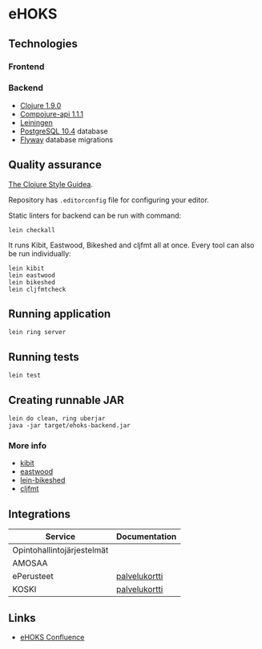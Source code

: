 # eHOKS

## Technologies

### Frontend

### Backend

+ [Clojure 1.9.0](https://clojure.org/)
+ [Compojure-api 1.1.1](https://github.com/metosin/compojure-api/tree/1.1.x)
+ [Leiningen](https://leiningen.org/)
+ [PostgreSQL 10.4](https://www.postgresql.org/) database
+ [Flyway](https://flywaydb.org/) database migrations

## Quality assurance

[The Clojure Style Guidea](https://github.com/bbatsov/clojure-style-guide).

Repository has `.editorconfig` file for configuring your editor.

Static linters for backend can be run with command:

``` shell
lein checkall
```

It runs Kibit, Eastwood, Bikeshed and cljfmt all at once. Every tool can also be
run individually:

``` shell
lein kibit
lein eastwood
lein bikeshed
lein cljfmtcheck
```

## Running application

`lein ring server`

## Running tests

`lein test`

## Creating runnable JAR

```
lein do clean, ring uberjar
java -jar target/ehoks-backend.jar
```

### More info

+ [kibit](https://github.com/jonase/kibit)
+ [eastwood](https://github.com/jonase/eastwood)
+ [lein-bikeshed](https://github.com/dakrone/lein-bikeshed)
+ [cljfmt](https://github.com/weavejester/cljfmt)

## Integrations

Service | Documentation
--------|--------------
Opintohallintojärjestelmät |
AMOSAA |
ePerusteet | [palvelukortti](https://confluence.csc.fi/display/OPHPALV/ePerusteet)
KOSKI | [palvelukortti](https://confluence.csc.fi/display/OPHPALV/Koski-palvelukortti)

## Links

+ [eHOKS Confluence](https://confluence.csc.fi/display/OPHPALV/eHOKS+-+hanke)
